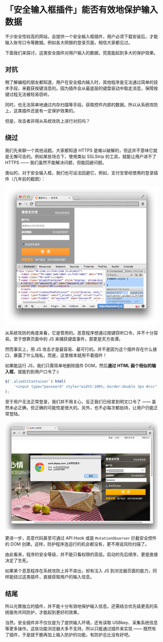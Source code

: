 # 「安全输入框插件」能否有效地保护输入数据

不少安全性较高的网站，会提供一个安全输入框插件，用户必须下载安装后，才能输入账号口令等数据。例如各大网银的登录页面，相信大家都见过。

下面我们来探讨，这类安全插件对用户输入的数据，究竟能起到多大的保护效果。

## 对抗

稍了解编程的朋友都知道，用户在安全框内输入时，其他程序是无法通过简单的技术手段，来截获按键消息的。因为插件会从最底层的键盘驱动中取走消息，保障按键过程无法被轻易窃听。

同时，也无法简单地通过内存扫描等手段，获取控件内部的数据。所以从系统攻防上，这类插件还是有一定保护效果的。

但是，攻击者非得从系统攻防上进行对抗吗？


## 绕过

我们先来聊一个其他话题。大家都知道 HTTPS 是难以破解的，但这并不意味它就是无懈可击的。例如某些场合下，使用类似 SSLStrip 的工具，就能让用户进不了 HTTPS —— 我们虽然不能解决问题，但能回避问题。

类似的，对于安全输入框，我们也可设法回避它。例如，支付宝曾经使用的登录插件（几年前的截图）：

![](1.png)

从系统攻防的角度来看，它是管用的。恶意程序想通过按键窃听口令，并不十分容易。至于想靠页面中的 JS 来捕获键盘事件，那更是天方夜谭。

然而事实上，用 JS 攻击才是最容易、最可行的。并不是因为这个插件存在什么接口、暴露了什么隐私，而是，这里根本就用不着插件！

如果能运行 JS，我们只需简单地删除插件 DOM，然后**通过 HTML 画个相似的输入框**，就能钓到用户口令了:)

```javascript
$('.alieditContainer').html(
    '<input type="password" style="width:100%; border:double 3px #ccc" />'
);
```

至于用户无法正常登录，我们并不用关心，反正我们已经拿到明文口令了 —— 虽然未必正确，但正确的可能性是很大的。另外，也不必每次都劫持，让用户仍能正常登陆。

![](2.png)

更进一步，恶意代码甚至可通过 API Hook 或是 `MutationObserver` 拦截安全控件的 DOM 创建。这样，防护程序连运行的机会都没有，更不用说风险扫描了。

由此看来，程序的安全等级，并不能只看权限的高低。启动的先后顺序，更是直接决定了生死。

如果某个恶意程序在系统攻防上并不突出，却有注入 JS 到浏览器页面的能力，同样能绕过这类插件，直接获取用户的输入信息。


## 结尾

所以光靠独立的插件，并不能十分有效地保护输入信息。还需结合优先级更高的系统服务共同防护，才能起到更好的效果。

当然，安全插件并不仅仅是为了提供输入环境，还有读取 USBkey、采集系统信息等更多操作。这些功能浏览器大多不支持，所以只能通过插件来实现 —— 既然有了插件，于是就干脆再加上输入防护的功能，有防护总比没有好吧。
